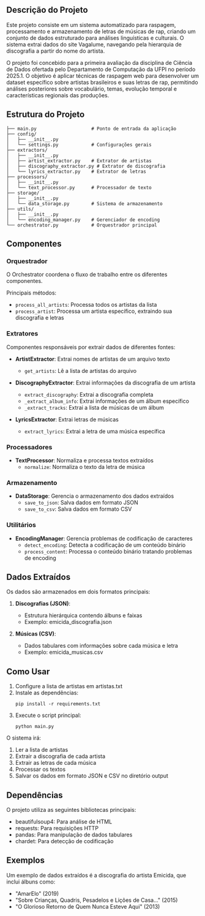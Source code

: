 ## Descrição do Projeto

Este projeto consiste em um sistema automatizado para raspagem, processamento e armazenamento de letras de músicas de rap, criando um conjunto de dados estruturado para análises linguísticas e culturais. O sistema extrai dados do site Vagalume, navegando pela hierarquia de discografia a partir do nome do artista.

O projeto foi concebido para a primeira avaliação da disciplina de Ciência de Dados ofertada pelo Departamento de Computação da UFPI no período 2025.1. O objetivo é aplicar técnicas de raspagem web para desenvolver um dataset específico sobre artistas brasileiros e suas letras de rap, permitindo análises posteriores sobre vocabulário, temas, evolução temporal e características regionais das produções.

## Estrutura do Projeto

```
├── main.py                    # Ponto de entrada da aplicação
├── config/
│   ├── __init__.py
│   └── settings.py            # Configurações gerais
├── extractors/
│   ├── __init__.py
│   ├── artist_extractor.py    # Extrator de artistas
│   ├── discography_extractor.py # Extrator de discografia
│   └── lyrics_extractor.py    # Extrator de letras
├── processors/
│   ├── __init__.py
│   └── text_processor.py      # Processador de texto
├── storage/
│   ├── __init__.py
│   └── data_storage.py        # Sistema de armazenamento
├── utils/
│   ├── __init__.py
│   └── encoding_manager.py    # Gerenciador de encoding
└── orchestrator.py            # Orquestrador principal
```

## Componentes

### Orquestrador

O Orchestrator coordena o fluxo de trabalho entre os diferentes componentes.

Principais métodos:
- `process_all_artists`: Processa todos os artistas da lista
- `process_artist`: Processa um artista específico, extraindo sua discografia e letras

### Extratores

Componentes responsáveis por extrair dados de diferentes fontes:

- **ArtistExtractor**: Extrai nomes de artistas de um arquivo texto
  - `get_artists`: Lê a lista de artistas do arquivo

- **DiscographyExtractor**: Extrai informações da discografia de um artista
  - `extract_discography`: Extrai a discografia completa
  - `_extract_album_info`: Extrai informações de um álbum específico
  - `_extract_tracks`: Extrai a lista de músicas de um álbum

- **LyricsExtractor**: Extrai letras de músicas
  - `extract_lyrics`: Extrai a letra de uma música específica

### Processadores

- **TextProcessor**: Normaliza e processa textos extraídos
  - `normalize`: Normaliza o texto da letra de música

### Armazenamento

- **DataStorage**: Gerencia o armazenamento dos dados extraídos
  - `save_to_json`: Salva dados em formato JSON
  - `save_to_csv`: Salva dados em formato CSV

### Utilitários

- **EncodingManager**: Gerencia problemas de codificação de caracteres
  - `detect_encoding`: Detecta a codificação de um conteúdo binário
  - `process_content`: Processa o conteúdo binário tratando problemas de encoding

## Dados Extraídos

Os dados são armazenados em dois formatos principais:

1. **Discografias (JSON)**:
   - Estrutura hierárquica contendo álbuns e faixas
   - Exemplo: emicida_discografia.json

2. **Músicas (CSV)**:
   - Dados tabulares com informações sobre cada música e letra
   - Exemplo: emicida_musicas.csv

## Como Usar

1. Configure a lista de artistas em artistas.txt
2. Instale as dependências:
   ```
   pip install -r requirements.txt
   ```
3. Execute o script principal:
   ```
   python main.py
   ```

O sistema irá:
1. Ler a lista de artistas
2. Extrair a discografia de cada artista
3. Extrair as letras de cada música
4. Processar os textos
5. Salvar os dados em formato JSON e CSV no diretório output

## Dependências

O projeto utiliza as seguintes bibliotecas principais:
- beautifulsoup4: Para análise de HTML
- requests: Para requisições HTTP
- pandas: Para manipulação de dados tabulares
- chardet: Para detecção de codificação

## Exemplos

Um exemplo de dados extraídos é a discografia do artista Emicida, que inclui álbuns como:
- "AmarElo" (2019)
- "Sobre Crianças, Quadris, Pesadelos e Lições de Casa..." (2015)
- "O Glorioso Retorno de Quem Nunca Esteve Aqui" (2013)